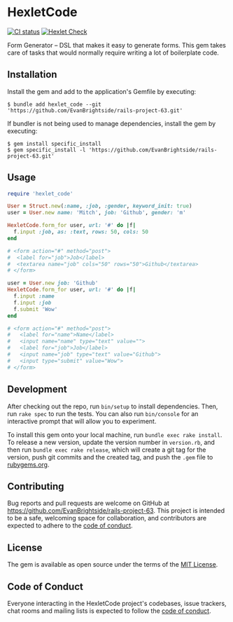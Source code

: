 # HexletCode

[![CI status](https://github.com/EvanBrightside/rails-project-63/actions/workflows/main.yml/badge.svg)](https://github.com/EvanBrightside/rails-project-63/actions/workflows/main.yml)
[![Hexlet Check](https://github.com/EvanBrightside/rails-project-63/actions/workflows/hexlet-check.yml/badge.svg)](https://github.com/EvanBrightside/rails-project-63/actions/workflows/hexlet-check.yml)

Form Generator – DSL that makes it easy to generate forms.
This gem takes care of tasks that would normally require writing a lot of boilerplate code.

## Installation

Install the gem and add to the application's Gemfile by executing:

    $ bundle add hexlet_code --git 'https://github.com/EvanBrightside/rails-project-63.git'

If bundler is not being used to manage dependencies, install the gem by executing:

    $ gem install specific_install
    $ gem specific_install -l 'https://github.com/EvanBrightside/rails-project-63.git'

## Usage

```ruby
require 'hexlet_code'

User = Struct.new(:name, :job, :gender, keyword_init: true)
user = User.new name: 'Mitch', job: 'Github', gender: 'm'

HexletCode.form_for user, url: '#' do |f|
  f.input :job, as: :text, rows: 50, cols: 50
end

# <form action="#" method="post">
#  <label for="job">Job</label>
#  <textarea name="job" cols="50" rows="50">Github</textarea>
# </form>

user = User.new job: 'Github'
HexletCode.form_for user, url: '#' do |f|
  f.input :name
  f.input :job
  f.submit 'Wow'
end

# <form action="#" method="post">
#   <label for="name">Name</label>
#   <input name="name" type="text" value="">
#   <label for="job">Job</label>
#   <input name="job" type="text" value="Github">
#   <input type="submit" value="Wow">
# </form>
```

## Development

After checking out the repo, run `bin/setup` to install dependencies. Then, run `rake spec` to run the tests. You can also run `bin/console` for an interactive prompt that will allow you to experiment.

To install this gem onto your local machine, run `bundle exec rake install`. To release a new version, update the version number in `version.rb`, and then run `bundle exec rake release`, which will create a git tag for the version, push git commits and the created tag, and push the `.gem` file to [rubygems.org](https://rubygems.org).

## Contributing

Bug reports and pull requests are welcome on GitHub at https://github.com/EvanBrightside/rails-project-63. This project is intended to be a safe, welcoming space for collaboration, and contributors are expected to adhere to the [code of conduct](https://github.com/EvanBrightside/rails-project-63/blob/main/CODE_OF_CONDUCT.md).

## License

The gem is available as open source under the terms of the [MIT License](https://opensource.org/licenses/MIT).

## Code of Conduct

Everyone interacting in the HexletCode project's codebases, issue trackers, chat rooms and mailing lists is expected to follow the [code of conduct](https://github.com/EvanBrightside/rails-project-63/blob/main/CODE_OF_CONDUCT.md).
